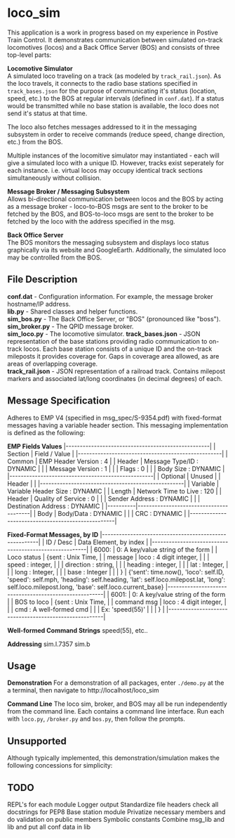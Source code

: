 # loco_sim

This application is a work in progress based on my experience in Postive Train Control. It demonstrates communication between simulated on-track locomotives (locos) and a Back Office Server (BOS) and consists of three top-level parts:
  
**Locomotive Simulator**  
A simulated loco traveling on a track (as modeled by `track_rail.json`). As the loco travels, it connects to the radio base stations specified in `track_bases.json` for the purpose of communicating it's status (location, speed, etc.) to the BOS at regular intervals (defined in `conf.dat`). If a status would be transmitted while no base station is available, the loco does not send it's status at that time.  

The loco also fetches messages addressed to it in the messaging subsystem in order to receive commands (reduce speed, change direction, etc.) from the BOS.

Multiple instances of the locomitive simulator may instantiated - each will give a simulated loco with a unique ID. However, tracks exist seperately for each instance. i.e. virtual locos may occupy identical track sections simultaneously  without collision.

**Message Broker / Messaging Subsystem**  
Allows bi-directional communication between locos and the BOS by acting as a message broker - loco-to-BOS msgs are sent to the broker to be fetched by the BOS, and BOS-to-loco msgs are sent to the broker to be fetched by the loco with the address specified in the msg.

**Back Office Server**  
The BOS monitors the messaging subsystem and displays loco status graphically via its website and GoogleEarth. Additionally, the simulated loco may be controlled from the BOS.

## File Description

**conf.dat** - Configuration information. For example, the message broker hostname/IP address.  
**lib.py** - Shared classes and helper functions.  
**sim_bos.py** - The Back Office Server, or "BOS" (pronounced like "boss").  
**sim_broker.py** - The QPID message broker.  
**sim_loco.py** - The locomotive simulator.
**track_bases.json** - JSON representation of the base stations providing radio communication to on-track locos. Each base station consists of a unique ID and the on-track mileposts it provides coverage for. Gaps in coverage area allowed, as are areas of overlapping coverage.  
**track_rail.json** - JSON representation of a railroad track. Contains milepost markers and associated lat/long coordinates (in decimal degrees) of each.

## Message Specification

Adheres to EMP V4 (specified in msg_spec/S-9354.pdf) with fixed-format messages having a variable header section. This messaging implementation is defined as the following:

**EMP Fields Values**
|---------------------------------------------------|
| Section  | Field / Value                          |
|---------------------------------------------------|
| Common   | EMP Header Version    : 4              |
| Header   | Message Type/ID       : DYNAMIC        |
|          | Message Version       : 1              |
|          | Flags                 : 0              |
|          | Body Size             : DYNAMIC        |
|---------------------------------------------------|
| Optional | Unused                                 |
| Header   |                                        |
|---------------------------------------------------|
| Variable | Variable Header Size  : DYNAMIC        |
| Length   | Network Time to Live  : 120            |
| Header   | Quality of Service    : 0              |
|          | Sender Address        : DYNAMIC        |
|          | Destination Address   : DYNAMIC        |
|----------|----------------------------------------|
| Body     | Body/Data             : DYNAMIC        |
|          | CRC                   : DYNAMIC        |
|---------------------------------------------------|

**Fixed-Format Messages, by ID**
|-------------------------------------------------------|
| ID / Desc     | Data Element, by index                |
|-------------------------------------------------------|
| 6000:         | 0: A key/value string of the form     |
| Loco status   |    {sent          : Unix Time,         |
| message       |     loco          : 4 digit integer,   |
|               |     speed        : integer,   |
|               |     direction    : string,   |
|               |     heading        : integer,   |
|               |     lat     : Integer,           |
|               |     long    : Integer,           |
|               |     base : Integer            |
|               |    }                                  |
                    {'sent': time.now(),
                       'loco': self.ID,
                       'speed': self.mph,
                       'heading': self.heading,
                       'lat': self.loco.milepost.lat,
                       'long': self.loco.milepost.long,
                       'base': self.loco.current_base}
|-------------------------------------------------------|
| 6001:         | 0: A key/value string of the form     |
| BOS to loco   |    {sent    : Unix Time,         |
| command msg   |     loco : 4 digit integer,   |
|               |     cmd      : A well-formed cmd  |
|               |                    Ex: 'speed(55)'    |
|               |    }                                  |
|-------------------------------------------------------|

**Well-formed Command Strings**
speed(55), etc..

**Addressing**
sim.l.7357
sim.b

## Usage
  
**Demonstration**
For a demonstration of all packages, enter `./demo.py` at the a terminal, then navigate to http://localhost/loco_sim

**Command Line**
The loco sim, broker, and BOS may all be run independently from the command line. Each contains a command line interface. Run each with `loco.py`, `/broker.py` and `bos.py`, then follow the prompts.


## Unsupported

Although typically implemented, this demonstration/simulation makes the following concessions for simplicity:


## TODO
REPL's for each module
Logger output
Standardize file headers
check all docstrings for PEP8
Base station module
Privatize necessary members and do validation on public members
Symbolic constants
Combine msg_lib and lib and put all conf data in lib
